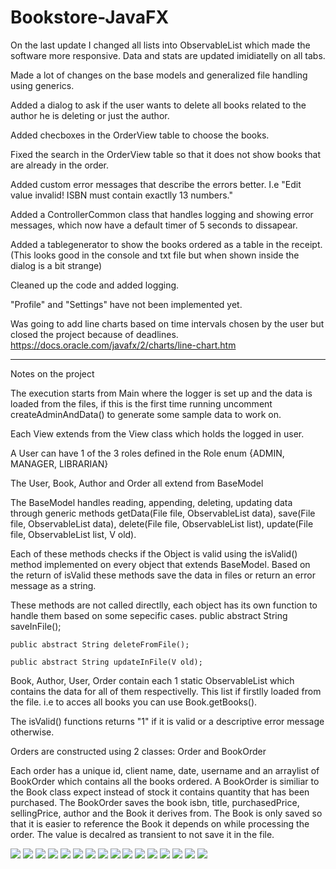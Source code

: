 # Bookstore-JavaFX

On the last update I changed all lists into ObservableList which made the software more responsive. Data and stats are updated imidiatelly on all tabs.

Made a lot of changes on the base models and generalized file handling using generics.

Added a dialog to ask if the user wants to delete all books related to the author he is deleting or just the author.

Added checboxes in the OrderView table to choose the books.

Fixed the search in the OrderView table so that it does not show books that are already in the order.

Added custom error messages that describe the errors better. I.e "Edit value invalid! ISBN must contain exactlly 13 numbers."

Added a ControllerCommon class that handles logging and showing error messages, which now have a default timer of 5 seconds to dissapear.

Added a tablegenerator to show the books ordered as a table in the receipt. (This looks good in the console and txt file but when shown inside the dialog is a bit strange)

Cleaned up the code and added logging.

"Profile" and "Settings" have not been implemented yet. 

Was going to add line charts based on time intervals chosen by the user but closed the project because of deadlines.
https://docs.oracle.com/javafx/2/charts/line-chart.htm



---------------
Notes on the project


The execution starts from Main where the logger is set up and the data is loaded from the files, if this is the first time running uncomment createAdminAndData() to generate some sample data to work on.

Each View extends from the View class which holds the logged in user.

A User can have 1 of the 3 roles defined in the Role enum {ADMIN, MANAGER, LIBRARIAN}

The User, Book, Author and Order all extend from BaseModel

The BaseModel handles reading, appending, deleting, updating data through generic methods getData(File file, ObservableList<T> data), save(File file, ObservableList<V> data), delete(File file, ObservableList<V> list), update(File file, ObservableList<V> list, V old).

Each of these methods checks if the Object is valid using the isValid() method implemented on every object that extends BaseModel. Based on the return of isValid these methods save the data in files or return an error message as a string.

These methods are not called directlly, each object has its own function to handle them based on some sepecific cases. 
    public abstract String saveInFile();

    public abstract String deleteFromFile();

    public abstract String updateInFile(V old);

Book, Author, User, Order contain  each 1 static ObservableList which contains the data for all of them respectivelly. This list if firstlly loaded from the file. i.e to acces all books you can use Book.getBooks().

The isValid() functions returns "1" if it is valid or a descriptive error message otherwise.
    

Orders are constructed using 2 classes: Order and BookOrder

Each order has a unique id, client name, date, username and an arraylist of BookOrder which contains all the books ordered.
A BookOrder is similiar to the Book class expect instead of stock it contains quantity that has been purchased.
The BookOrder saves the book isbn, title, purchasedPrice, sellingPrice, author and the Book it derives from.
The Book is only saved so that it is easier to reference the Book it depends on while processing the order. The value is decalred as transient to not save it in the file.
    
 
<img src="Screenshots/1.png">
<img src="Screenshots/2.png">
<img src="Screenshots/3.png">
<img src="Screenshots/4.png">
<img src="Screenshots/5.png">
<img src="Screenshots/6.png">
<img src="Screenshots/7.png">
<img src="Screenshots/8.png">
<img src="Screenshots/9.png">
<img src="Screenshots/10.png">
<img src="Screenshots/11.png">
<img src="Screenshots/12.png">
<img src="Screenshots/13.png">
<img src="Screenshots/14.png">
<img src="Screenshots/15.png">
<img src="Screenshots/16.png">
